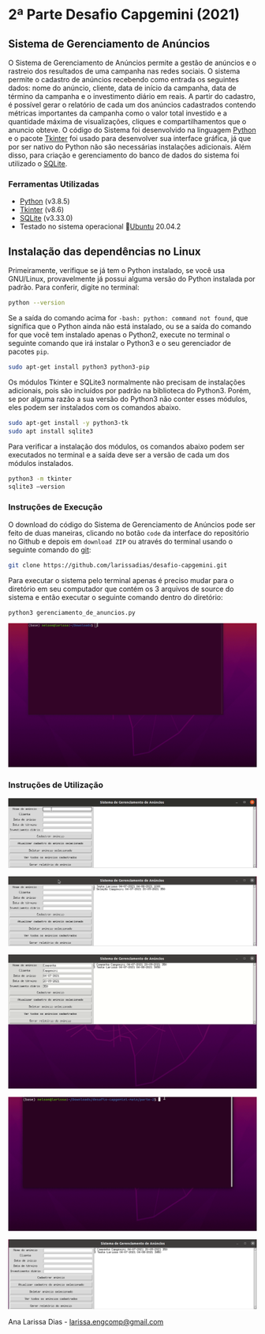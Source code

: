 # 2ª Parte Desafio Capgemini (2021)
## Sistema de Gerenciamento de Anúncios

O Sistema de Gerenciamento de Anúncios permite a gestão de anúncios e o rastreio dos resultados de uma campanha nas redes sociais. O sistema permite o cadastro de anúncios recebendo como entrada os seguintes dados: nome do anúncio, cliente, data de início da campanha, data de término da campanha e o investimento diário em reais. A partir do cadastro, é possível gerar o relatório de cada um dos anúncios cadastrados contendo métricas importantes da campanha como o valor total investido e a quantidade máxima de visualizações, cliques e compartilhamentos que o anuncio obteve. O código do Sistema foi desenvolvido na linguagem [Python](https://www.python.org/downloads/) e o pacote [Tkinter](https://docs.python.org/pt-br/3/library/tkinter.html#) foi usado para desenvolver sua interface gráfica, já que por ser nativo do Python não são necessárias instalações adicionais. Além disso, para criação e gerenciamento do banco de dados do sistema foi utilizado o [SQLite](https://www.sqlite.org/index.html).

### Ferramentas Utilizadas

- [Python](https://www.python.org/downloads/) (v3.8.5)
- [Tkinter](https://docs.python.org/pt-br/3/library/tkinter.html#) (v8.6)
- [SQLite](https://www.sqlite.org/index.html) (v3.33.0)
- Testado no sistema operacional :penguin:[Ubuntu](https://ubuntu.com/download) 20.04.2

## Instalação das dependências no Linux

Primeiramente, verifique se já tem o Python instalado, se você usa GNU/Linux, provavelmente já possui alguma versão do Python instalada por padrão. Para conferir, digite no terminal:
```bash
python --version
```
Se a saída do comando acima for `-bash: python: command not found`, que significa que o Python ainda não está instalado, ou se a saída do comando for que você tem instalado apenas o Python2, execute no terminal o seguinte comando que irá instalar o Python3 e o seu  gerenciador de pacotes `pip`. 
```bash
sudo apt-get install python3 python3-pip
```
Os módulos Tkinter e SQLite3 normalmente não precisam de instalações adicionais, pois são incluídos por padrão na biblioteca do Python3. Porém, se por alguma razão a sua versão do Python3 não conter esses módulos, eles podem ser instalados com os comandos abaixo.
```bash
sudo apt-get install -y python3-tk
sudo apt install sqlite3
```
Para verificar a instalação dos módulos, os comandos abaixo podem ser executados no terminal e a saída deve ser a versão de cada um dos módulos instalados.
```bash
python3 -m tkinter
sqlite3 –version
```

### Instruções de Execução
O download do código do Sistema de Gerenciamento de Anúncios pode ser feito de duas maneiras, clicando no botão `code` da interface do repositório no Github e depois em `download ZIP` ou através do terminal usando o seguinte comando do [git](https://git-scm.com/):
```bash
git clone https://github.com/larissadias/desafio-capgemini.git
```

Para executar o sistema pelo terminal apenas é preciso mudar para o diretório em seu computador que contém os 3 arquivos de source do sistema e então executar o seguinte comando dentro do diretório:
```bash
python3 gerenciamento_de_anuncios.py
```
![alt text](https://github.com/larissadias/desafio-capgemini/blob/c3065100ec78b19a853201b83f0ecf3b824348d0/parte-2/doc/compilar.gif)


### Instruções de Utilização
![alt text](https://github.com/larissadias/desafio-capgemini/blob/c3065100ec78b19a853201b83f0ecf3b824348d0/parte-2/doc/cadastrar.gif)

![alt text](https://github.com/larissadias/desafio-capgemini/blob/c3065100ec78b19a853201b83f0ecf3b824348d0/parte-2/doc/atualizar.gif)

![alt text](https://github.com/larissadias/desafio-capgemini/blob/c3065100ec78b19a853201b83f0ecf3b824348d0/parte-2/doc/relatorio.gif)

![alt text](https://github.com/larissadias/desafio-capgemini/blob/c3065100ec78b19a853201b83f0ecf3b824348d0/parte-2/doc/ver_todos.gif)

![alt text](https://github.com/larissadias/desafio-capgemini/blob/c3065100ec78b19a853201b83f0ecf3b824348d0/parte-2/doc/deletar.gif)


Ana Larissa Dias - larissa.engcomp@gmail.com
